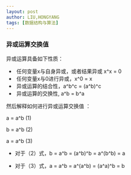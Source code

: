 ```yaml
---
layout: post
author: LIU,HONGYANG
tags: [数据结构与算法]
---
```






### 异或运算交换值



异或运算具备如下性质：



- ​    任何变量x与自身异或，或者结果异或 x^x = 0
- ​	任何变量x与0进行异或，x^0 = x
- ​    异或运算的结合性，a^b^c = (a^b)^c
- ​    异或运算的交换性,   a^b = b^a



然后解释如何进行异或运算交换值 ：



a = a^b  	  (1)

b = a^b		(2)

a = a^b		(3)



- 对于（2）式，b = a^b = (a^b)^b = a^(b^b) = a

- 对于（3）式，a = a^b = a^(a^b) = (a^a)^b =  b





